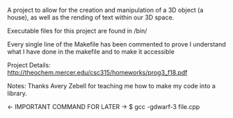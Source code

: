 A project to allow for the creation and manipulation of a 3D object (a house),
as well as the rending of text within our 3D space.

Executable files for this project are found in /bin/

Every single line of the Makefile has been commented to prove I understand
what I have done in the makefile and to make it accessible

Project Details: http://theochem.mercer.edu/csc315/homeworks/prog3_f18.pdf

Notes:
Thanks Avery Zebell for teaching me how to make my code into a library.

<- IMPORTANT COMMAND FOR LATER ->
$ gcc -gdwarf-3 file.cpp
